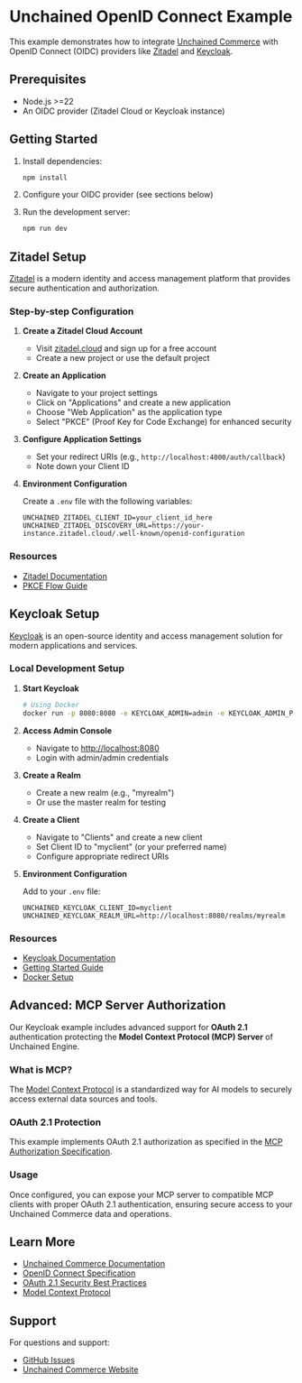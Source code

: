 # Unchained OpenID Connect Example

This example demonstrates how to integrate [Unchained Commerce](https://unchained.shop) with OpenID Connect (OIDC) providers like [Zitadel](https://zitadel.com) and [Keycloak](https://www.keycloak.org).

## Prerequisites

- Node.js >=22
- An OIDC provider (Zitadel Cloud or Keycloak instance)

## Getting Started

1. Install dependencies:

   ```bash
   npm install
   ```

2. Configure your OIDC provider (see sections below)

3. Run the development server:
   ```bash
   npm run dev
   ```

## Zitadel Setup

[Zitadel](https://zitadel.com) is a modern identity and access management platform that provides secure authentication and authorization.

### Step-by-step Configuration

1. **Create a Zitadel Cloud Account**
   - Visit [zitadel.cloud](https://zitadel.cloud) and sign up for a free account
   - Create a new project or use the default project

2. **Create an Application**
   - Navigate to your project settings
   - Click on "Applications" and create a new application
   - Choose "Web Application" as the application type
   - Select "PKCE" (Proof Key for Code Exchange) for enhanced security

3. **Configure Application Settings**
   - Set your redirect URIs (e.g., `http://localhost:4000/auth/callback`)
   - Note down your Client ID

4. **Environment Configuration**

   Create a `.env` file with the following variables:

   ```env
   UNCHAINED_ZITADEL_CLIENT_ID=your_client_id_here
   UNCHAINED_ZITADEL_DISCOVERY_URL=https://your-instance.zitadel.cloud/.well-known/openid-configuration
   ```

### Resources

- [Zitadel Documentation](https://zitadel.com/docs)
- [PKCE Flow Guide](https://zitadel.com/docs/guides/integrate/login/oidc/oauth-recommended-flows#authorization-code-with-proof-key-for-code-exchange-pkce)

## Keycloak Setup

[Keycloak](https://www.keycloak.org) is an open-source identity and access management solution for modern applications and services.

### Local Development Setup

1. **Start Keycloak**

   ```bash
   # Using Docker
   docker run -p 8080:8080 -e KEYCLOAK_ADMIN=admin -e KEYCLOAK_ADMIN_PASSWORD=admin quay.io/keycloak/keycloak:latest start-dev
   ```

2. **Access Admin Console**
   - Navigate to [http://localhost:8080](http://localhost:8080)
   - Login with admin/admin credentials

3. **Create a Realm**
   - Create a new realm (e.g., "myrealm")
   - Or use the master realm for testing

4. **Create a Client**
   - Navigate to "Clients" and create a new client
   - Set Client ID to "myclient" (or your preferred name)
   - Configure appropriate redirect URIs

5. **Environment Configuration**

   Add to your `.env` file:

   ```env
   UNCHAINED_KEYCLOAK_CLIENT_ID=myclient
   UNCHAINED_KEYCLOAK_REALM_URL=http://localhost:8080/realms/myrealm
   ```

### Resources

- [Keycloak Documentation](https://www.keycloak.org/documentation)
- [Getting Started Guide](https://www.keycloak.org/getting-started)
- [Docker Setup](https://www.keycloak.org/getting-started/getting-started-docker)

## Advanced: MCP Server Authorization

Our Keycloak example includes advanced support for **OAuth 2.1** authentication protecting the **Model Context Protocol (MCP) Server** of Unchained Engine.

### What is MCP?

The [Model Context Protocol](https://modelcontextprotocol.io) is a standardized way for AI models to securely access external data sources and tools.

### OAuth 2.1 Protection

This example implements OAuth 2.1 authorization as specified in the [MCP Authorization Specification](https://modelcontextprotocol.io/specification/2025-06-18/basic/authorization).

### Usage

Once configured, you can expose your MCP server to compatible MCP clients with proper OAuth 2.1 authentication, ensuring secure access to your Unchained Commerce data and operations.

## Learn More

- [Unchained Commerce Documentation](https://docs.unchained.shop)
- [OpenID Connect Specification](https://openid.net/developers/how-connect-works/)
- [OAuth 2.1 Security Best Practices](https://datatracker.ietf.org/doc/html/draft-ietf-oauth-security-topics)
- [Model Context Protocol](https://modelcontextprotocol.io)

## Support

For questions and support:

- [GitHub Issues](https://github.com/unchainedshop/unchained/issues)
- [Unchained Commerce Website](https://unchained.shop)

